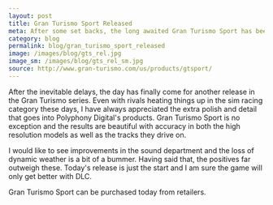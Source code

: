 ```yaml
---
layout: post
title: Gran Turismo Sport Released
meta: After some set backs, the long awaited Gran Turismo Sport has been released. Car enthusiasts should enjoy it.
category: blog
permalink: blog/gran_turismo_sport_released
image: /images/blog/gts_rel.jpg
image_sm: /images/blog/gts_rel_sm.jpg
source: http://www.gran-turismo.com/us/products/gtsport/
---
```


After the inevitable delays, the day has finally come for another release in the Gran Turismo series. Even with rivals heating things up in the sim racing category these days, I have always appreciated the extra polish and detail that goes into Polyphony Digital's products. Gran Turismo Sport is no exception and the results are beautiful with accuracy in both the high resolution models as well as the tracks they drive on.

I would like to see improvements in the sound department and the loss of dynamic weather is a bit of a bummer. Having said that, the positives far outweigh these. Today's release is just the start and I am sure the game will only get better with DLC.

Gran Turismo Sport can be purchased today from retailers.